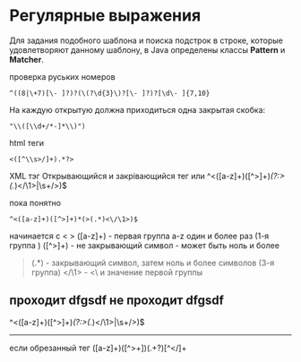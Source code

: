 # Регулярные выражения

Для задания подобного шаблона и поиска подстрок в строке, которые удовлетворяют данному шаблону, в Java определены классы
**Pattern** и **Matcher**.


проверка руських номеров
```regexp
^((8|\+7)[\- ]?)?(\(?\d{3}\)?[\- ]?)?[\d\- ]{7,10}
```

На каждую открытую должна приходиться одна закрытая скобка:
```regexp
"\\([\\d+/*-]*\\)")
```

html теги 
```regexp
<([^\\s>/]+).*?>
```
XML тэг
Открывающийся и закрівающийся тег или <tag/>
^<([a-z]+)([^>]+)*(?:>(.*)<\/\1>|\s+\/>)$

пока понятно
```regexp
^<([a-z]+)([^>]+)*(>(.*)<\/\1>)$
```

начинается с < >
([a-z]+) - первая группа a-z один и более раз (1-я группа )
([^>]+)  - не закрывающий символ - может быть ноль и более
>(.*)    - закрывающий символ, затем ноль и более символов (3-я группа)
<\/\1>   - <\ и значение первой группы

проходит
<tag>dfgsdf</tag>
не проходит 
<tag>dfgsdf</tagA>
--


^<([a-z]+)([^>]+)*(?:>(.*)<\/\1>|\s+\/>)$
<tag />

-------------------------------
если обрезанный тег 
([a-z]+)([^>+])(.+?)[^</]+